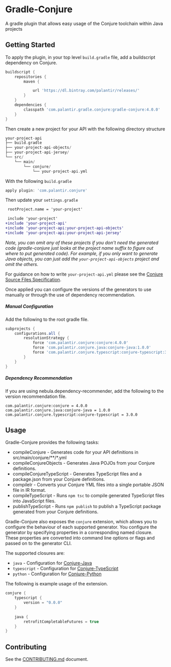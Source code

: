 # Gradle-Conjure

A gradle plugin that allows easy usage of the Conjure toolchain within Java projects

## Getting Started
To apply the plugin, in your top level `build.gradle` file, add a buildscript dependency on Conjure.

```gradle
buildscript {
    repositories {
        maven {

            url 'https://dl.bintray.com/palantir/releases/'
        }
    }
    dependencies {
        classpath 'com.palantir.gradle.conjure:gradle-conjure:4.0.0'
    }
}
```

Then create a new project for your API with the following directory structure
```groovy
your-project-api
├── build.gradle
├── your-project-api-objects/
├── your-project-api-jersey/
└── src/
    └── main/
        └── conjure/
            └── your-project-api.yml

```

With the following `build.gradle`
```groovy
apply plugin: 'com.palantir.conjure'
```

Then update your `settings.gradle`
```diff
 rootProject.name = 'your-project'

 include 'your-project'
+include 'your-project-api'
+include 'your-project-api:your-project-api-objects'
+include 'your-project-api:your-project-api-jersey'
```
_Note, you can omit any of these projects if you don't need the generated code (gradle-conjure just looks at the project name suffix to figure out where to put generated code).  For example, if you only want to generate Java objects, you can just add the `your-project-api-objects` project and omit the others._

For guidance on how to write `your-project-api.yml` please see the [Conjure Source Files Specification][]. 

Once applied you can configure the versions of the generators to use manually or through the use of dependency recommendation.

##### Manual Configuration
Add the following to the root gradle file.
```groovy
subprojects {
    configurations.all {
        resolutionStrategy {
            force 'com.palantir.conjure:conjure:4.0.0'
            force 'com.palantir.conjure.java:conjure-java:1.0.0'
            force 'com.palantir.conjure.typescript:conjure-typescript:3.0.0'
        }
    }
}
```

##### Dependency Recommendation
If you are using nebula.dependency-recommender, add the following to the version recommendation file.
```
com.palantir.conjure:conjure = 4.0.0
com.palantir.conjure.java:conjure-java = 1.0.0
com.palantir.conjure.typescript:conjure-typescript = 3.0.0
```

## Usage 

Gradle-Conjure provides the following tasks:
- compileConjure - Generates code for your API definitions in src/main/conjure/**/*.yml
- compileConjureObjects - Generates Java POJOs from your Conjure definitions.
- compileConjureTypeScript - Generates TypeScript files and a package.json from your Conjure definitions.
- compileIr - Converts your Conjure YML files into a single portable JSON file in IR format.
- compileTypeScript - Runs `npm tsc` to compile generated TypeScript files into JavaScript files.
- publishTypeScript - Runs `npm publish` to publish a TypeScript package generated from your Conjure definitions.

Gradle-Conjure also exposes the `conjure` extension, which allows you to configure the behaviour of each supported
generator. You configure the generator by specifying properties in a corresponding named closure. These properties 
are converted into command line options or flags and passed on to the generator CLI. 

The supported closures are:
- `java` - Configuration for [Conjure-Java][]
- `typescript` - Configuration for [Conjure-TypeScript][]
- `python` - Configuration for [Conjure-Python][]

The following is example usage of the extension.

```groovy
conjure {
    typescript {
        version = "0.0.0"
    }
    
    java {
        retrofitCompletableFutures = true
    }
}
```
## Contributing

See the [CONTRIBUTING.md](./CONTRIBUTING.md) document.

[Conjure Source Files Specification]: https://github.com/palantir/conjure/blob/develop/docs/spec/source_files.md
[Conjure-Java]: https://github.com/palantir/conjure-java
[Conjure-TypeScript]: https://github.com/palantir/conjure-typescript
[Conjure-Python]: https://github.com/palantir/conjure-python
